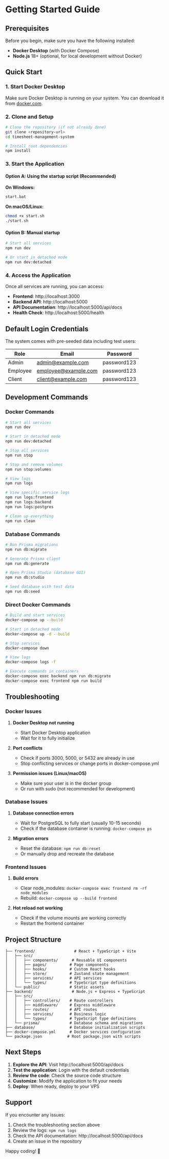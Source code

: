 # Getting Started Guide

## Prerequisites

Before you begin, make sure you have the following installed:

- **Docker Desktop** (with Docker Compose)
- **Node.js** 18+ (optional, for local development without Docker)

## Quick Start

### 1. Start Docker Desktop

Make sure Docker Desktop is running on your system. You can download it from [docker.com](https://www.docker.com/products/docker-desktop/).

### 2. Clone and Setup

```bash
# Clone the repository (if not already done)
git clone <repository-url>
cd timesheet-management-system

# Install root dependencies
npm install
```

### 3. Start the Application

#### Option A: Using the startup script (Recommended)

**On Windows:**
```bash
start.bat
```

**On macOS/Linux:**
```bash
chmod +x start.sh
./start.sh
```

#### Option B: Manual startup

```bash
# Start all services
npm run dev

# Or start in detached mode
npm run dev:detached
```

### 4. Access the Application

Once all services are running, you can access:

- **Frontend**: http://localhost:3000
- **Backend API**: http://localhost:5000
- **API Documentation**: http://localhost:5000/api/docs
- **Health Check**: http://localhost:5000/health

## Default Login Credentials

The system comes with pre-seeded data including test users:

| Role | Email | Password |
|------|-------|----------|
| Admin | admin@example.com | password123 |
| Employee | employee@example.com | password123 |
| Client | client@example.com | password123 |

## Development Commands

### Docker Commands

```bash
# Start all services
npm run dev

# Start in detached mode
npm run dev:detached

# Stop all services
npm run stop

# Stop and remove volumes
npm run stop:volumes

# View logs
npm run logs

# View specific service logs
npm run logs:frontend
npm run logs:backend
npm run logs:postgres

# Clean up everything
npm run clean
```

### Database Commands

```bash
# Run Prisma migrations
npm run db:migrate

# Generate Prisma client
npm run db:generate

# Open Prisma Studio (database GUI)
npm run db:studio

# Seed database with test data
npm run db:seed
```

### Direct Docker Commands

```bash
# Build and start services
docker-compose up --build

# Start in detached mode
docker-compose up -d --build

# Stop services
docker-compose down

# View logs
docker-compose logs -f

# Execute commands in containers
docker-compose exec backend npm run db:migrate
docker-compose exec frontend npm run build
```

## Troubleshooting

### Docker Issues

1. **Docker Desktop not running**
   - Start Docker Desktop application
   - Wait for it to fully initialize

2. **Port conflicts**
   - Check if ports 3000, 5000, or 5432 are already in use
   - Stop conflicting services or change ports in docker-compose.yml

3. **Permission issues (Linux/macOS)**
   - Make sure your user is in the docker group
   - Or run with sudo (not recommended for development)

### Database Issues

1. **Database connection errors**
   - Wait for PostgreSQL to fully start (usually 10-15 seconds)
   - Check if the database container is running: `docker-compose ps`

2. **Migration errors**
   - Reset the database: `npm run db:reset`
   - Or manually drop and recreate the database

### Frontend Issues

1. **Build errors**
   - Clear node_modules: `docker-compose exec frontend rm -rf node_modules`
   - Rebuild: `docker-compose up --build frontend`

2. **Hot reload not working**
   - Check if the volume mounts are working correctly
   - Restart the frontend container

## Project Structure

```
├── frontend/                 # React + TypeScript + Vite
│   ├── src/
│   │   ├── components/      # Reusable UI components
│   │   ├── pages/          # Page components
│   │   ├── hooks/          # Custom React hooks
│   │   ├── store/          # Zustand state management
│   │   ├── services/       # API services
│   │   └── types/          # TypeScript type definitions
│   └── public/             # Static assets
├── backend/                 # Node.js + Express + TypeScript
│   ├── src/
│   │   ├── controllers/    # Route controllers
│   │   ├── middleware/     # Express middleware
│   │   ├── routes/         # API routes
│   │   ├── services/       # Business logic
│   │   └── types/          # TypeScript type definitions
│   └── prisma/             # Database schema and migrations
├── database/               # Database initialization scripts
├── docker-compose.yml      # Docker services configuration
└── package.json           # Root package.json with scripts
```

## Next Steps

1. **Explore the API**: Visit http://localhost:5000/api/docs
2. **Test the application**: Login with the default credentials
3. **Review the code**: Check the source code structure
4. **Customize**: Modify the application to fit your needs
5. **Deploy**: When ready, deploy to your VPS

## Support

If you encounter any issues:

1. Check the troubleshooting section above
2. Review the logs: `npm run logs`
3. Check the API documentation: http://localhost:5000/api/docs
4. Create an issue in the repository

Happy coding! 🚀
